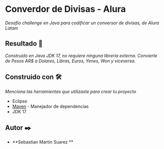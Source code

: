 # Converdor de Divisas - Alura

_Desafio challenge en Java para codificar un conversor de divisas, de Alura Latam_

## Resultado 🚀

_Construido en Java JDK 17, no requiere ninguna libreria externa._
_Convierte de Pesos AR$ a Dolares, Libras, Euros, Yenes, Won y viceversa._


## Construido con 🛠️

_Menciona las herramientas que utilizaste para crear tu proyecto_

* Eclipse
* [Maven](https://maven.apache.org/) - Manejador de dependencias
* JDK 17

## Autor ✒️

* **Sebastian Martin Suarez **
